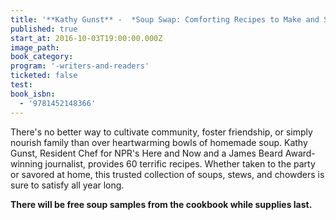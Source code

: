 ```yaml
---
title: '**Kathy Gunst** -  *Soup Swap: Comforting Recipes to Make and Share*'
published: true
start_at: 2016-10-03T19:00:00.000Z
image_path:
book_category:
program: '-writers-and-readers'
ticketed: false
test:
book_isbn:
  - '9781452148366'
---
```



There's no better way to cultivate community, foster friendship, or simply nourish family than over heartwarming bowls of homemade soup. Kathy Gunst, Resident Chef for NPR's Here and Now and a James Beard Award-winning journalist, provides 60 terrific recipes. Whether taken to the party or savored at home, this trusted collection of soups, stews, and chowders is sure to satisfy all year long.

**There will be free soup samples from the cookbook while supplies last.**